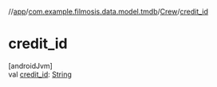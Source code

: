 //[app](../../../index.md)/[com.example.filmosis.data.model.tmdb](../index.md)/[Crew](index.md)/[credit_id](credit_id.md)

# credit_id

[androidJvm]\
val [credit_id](credit_id.md): [String](https://kotlinlang.org/api/latest/jvm/stdlib/kotlin/-string/index.html)
